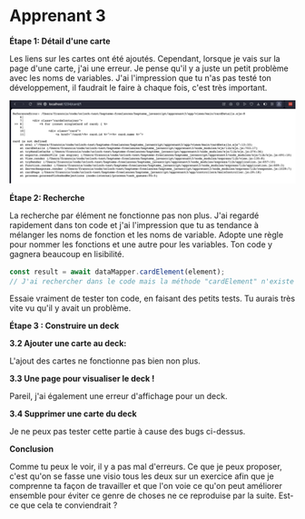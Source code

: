 # Apprenant 3

**Étape 1: Détail d'une carte**

Les liens sur les cartes ont été ajoutés. Cependant, lorsque je vais sur la page d'une carte, j'ai une erreur. Je pense qu'il y a juste un petit problème avec les noms de variables. J'ai l'impression que tu n'as pas testé ton développement, il faudrait le faire à chaque fois, c'est très important.

![Capture d’écran 2023-09-13 à 10.40.47.png](screen/Capture_decran_2023-09-13_a_10.40.47.png)

**Étape 2: Recherche**

La recherche par élément ne fonctionne pas non plus. J'ai regardé rapidement dans ton code et j'ai l'impression que tu as tendance à mélanger les noms de fonction et les noms de variable. Adopte une règle pour nommer les fonctions et une autre pour les variables. Ton code y gagnera beaucoup en lisibilité.


```jsx
const result = await dataMapper.cardElement(element);
// J'ai rechercher dans le code mais la méthode "cardElement" n'existe pas
```

Essaie vraiment de tester ton code, en faisant des petits tests. Tu aurais très vite vu qu'il y avait un problème.

**Étape 3 : Construire un deck**

**3.2 Ajouter une carte au deck:**

L'ajout des cartes ne fonctionne pas bien non plus.

**3.3 Une page pour visualiser le deck !**

Pareil, j'ai également une erreur d'affichage pour un deck.

**3.4 Supprimer une carte du deck**

Je ne peux pas tester cette partie à cause des bugs ci-dessus.

**Conclusion**

Comme tu peux le voir, il y a pas mal d'erreurs. Ce que je peux proposer, c'est qu'on se fasse une visio tous les deux sur un exercice afin que je comprenne ta façon de travailler et que l'on voie ce qu'on peut améliorer ensemble pour éviter ce genre de choses ne ce reproduise par la suite. Est-ce que cela te conviendrait ?